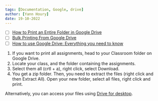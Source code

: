 ```yaml
---
tags: [Documentation, Google, drive]
author: [Yann Houry]
date: 19-10-2022
---
```


- [ ] [How to Print an Entire Folder in Google Drive](https://googledrivepro.com/print-an-entire-folder-in-google-drive/)
- [ ] [Bulk Printing From Google Drive](https://brenhamtechdaily.blogspot.com/2021/01/tech-tip-bulk-printing-from-google-drive.html)
- [ ] [How to use Google Drive: Everything you need to know](https://www.androidauthority.com/how-to-use-google-drive-860193/)

1. If you want to print all assignments, head to your Classroom folder on Google Drive. 
2. Locate your class, and the folder containing the assignments.
3. Select them all (crtl + a), right click, select Download.
4. You get a zip folder. Then, you need to extract the files (right click and then Extract All). Open your new folder, select all files, right click and print.

Alternatively, you can access your files using [Drive for desktop](https://www.google.com/intl/en_in/drive/download/).